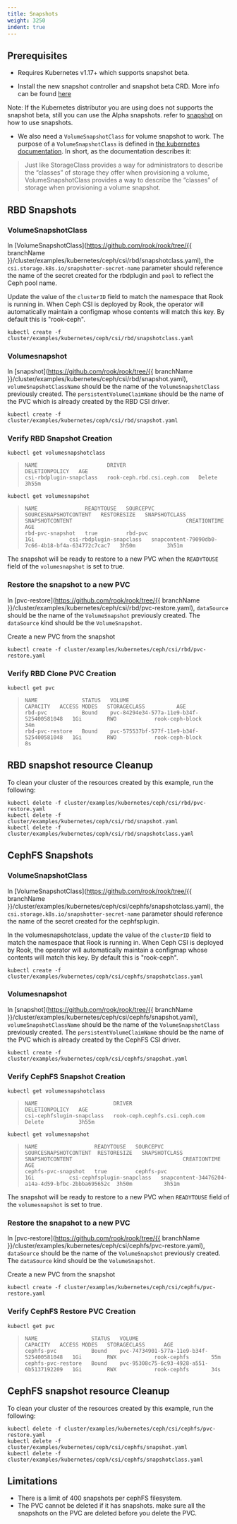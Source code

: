 ```yaml
---
title: Snapshots
weight: 3250
indent: true
---
```


## Prerequisites

* Requires Kubernetes v1.17+ which supports snapshot beta.

* Install the new snapshot controller and snapshot beta CRD. More info can be found
[here](https://github.com/kubernetes-csi/external-snapshotter/tree/master#usage)

Note: If the Kubernetes distributor you are using does not supports the snapshot beta,
still you can use the Alpha snapshots. refer to
[snapshot](https://github.com/rook/rook/blob/release-1.3/Documentation/ceph-csi-drivers.md#rbd-snapshots)
on how to use snapshots.

* We also need a `VolumeSnapshotClass` for volume snapshot to work. The purpose of a `VolumeSnapshotClass` is
defined in [the kubernetes
documentation](https://kubernetes.io/docs/concepts/storage/volume-snapshot-classes/).
In short, as the documentation describes it:

> Just like StorageClass provides a way for administrators to describe the
> “classes” of storage they offer when provisioning a volume,
> VolumeSnapshotClass provides a way to describe the “classes” of storage when
> provisioning a volume snapshot.


## RBD Snapshots

### VolumeSnapshotClass

In [VolumeSnapshotClass](https://github.com/rook/rook/tree/{{ branchName }}/cluster/examples/kubernetes/ceph/csi/rbd/snapshotclass.yaml),
the `csi.storage.k8s.io/snapshotter-secret-name` parameter should reference the
name of the secret created for the rbdplugin and `pool` to reflect the Ceph pool name.

Update the value of the `clusterID` field to match the namespace that Rook is
running in. When Ceph CSI is deployed by Rook, the operator will automatically
maintain a configmap whose contents will match this key. By default this is
"rook-ceph".

```console
kubectl create -f cluster/examples/kubernetes/ceph/csi/rbd/snapshotclass.yaml
```

### Volumesnapshot

In [snapshot](https://github.com/rook/rook/tree/{{ branchName }}/cluster/examples/kubernetes/ceph/csi/rbd/snapshot.yaml),
`volumeSnapshotClassName` should be the name of the `VolumeSnapshotClass`
previously created. The `persistentVolumeClaimName` should be the name of the
PVC which is already created by the RBD CSI driver.

```console
kubectl create -f cluster/examples/kubernetes/ceph/csi/rbd/snapshot.yaml
```

### Verify RBD Snapshot Creation

```console
kubectl get volumesnapshotclass
```

>```
>NAME                      DRIVER                       DELETIONPOLICY   AGE
>csi-rbdplugin-snapclass   rook-ceph.rbd.csi.ceph.com   Delete           3h55m
>```

```console
kubectl get volumesnapshot
```

>```
>NAME               READYTOUSE   SOURCEPVC   SOURCESNAPSHOTCONTENT   RESTORESIZE   SNAPSHOTCLASS             SNAPSHOTCONTENT                                    CREATIONTIME   AGE
>rbd-pvc-snapshot   true         rbd-pvc                             1Gi           csi-rbdplugin-snapclass   snapcontent-79090db0-7c66-4b18-bf4a-634772c7cac7   3h50m          3h51m
>```

The snapshot will be ready to restore to a new PVC when the `READYTOUSE` field of the
`volumesnapshot` is set to true.

### Restore the snapshot to a new PVC

In
[pvc-restore](https://github.com/rook/rook/tree/{{ branchName }}/cluster/examples/kubernetes/ceph/csi/rbd/pvc-restore.yaml),
`dataSource` should be the name of the `VolumeSnapshot` previously
created. The `dataSource` kind should be the `VolumeSnapshot`.

Create a new PVC from the snapshot

```console
kubectl create -f cluster/examples/kubernetes/ceph/csi/rbd/pvc-restore.yaml
```

### Verify RBD Clone PVC Creation

```console
kubectl get pvc
```
>```
>NAME              STATUS   VOLUME                                     CAPACITY   ACCESS MODES   STORAGECLASS          AGE
>rbd-pvc           Bound    pvc-84294e34-577a-11e9-b34f-525400581048   1Gi        RWO            rook-ceph-block       34m
>rbd-pvc-restore   Bound    pvc-575537bf-577f-11e9-b34f-525400581048   1Gi        RWO            rook-ceph-block       8s
>```

## RBD snapshot resource Cleanup

To clean your cluster of the resources created by this example, run the following:

```console
kubectl delete -f cluster/examples/kubernetes/ceph/csi/rbd/pvc-restore.yaml
kubectl delete -f cluster/examples/kubernetes/ceph/csi/rbd/snapshot.yaml
kubectl delete -f cluster/examples/kubernetes/ceph/csi/rbd/snapshotclass.yaml
```

## CephFS Snapshots

### VolumeSnapshotClass

In [VolumeSnapshotClass](https://github.com/rook/rook/tree/{{ branchName }}/cluster/examples/kubernetes/ceph/csi/cephfs/snapshotclass.yaml),
the `csi.storage.k8s.io/snapshotter-secret-name` parameter should reference the
name of the secret created for the cephfsplugin.

In the volumesnapshotclass, update the value of the `clusterID` field to match the namespace that Rook is
running in. When Ceph CSI is deployed by Rook, the operator will automatically
maintain a configmap whose contents will match this key. By default this is
"rook-ceph".


```console
kubectl create -f cluster/examples/kubernetes/ceph/csi/cephfs/snapshotclass.yaml
```

### Volumesnapshot

In [snapshot](https://github.com/rook/rook/tree/{{ branchName }}/cluster/examples/kubernetes/ceph/csi/cephfs/snapshot.yaml),
`volumeSnapshotClassName` should be the name of the `VolumeSnapshotClass`
previously created. The `persistentVolumeClaimName` should be the name of the
PVC which is already created by the CephFS CSI driver.

```console
kubectl create -f cluster/examples/kubernetes/ceph/csi/cephfs/snapshot.yaml
```

### Verify CephFS Snapshot Creation

```console
kubectl get volumesnapshotclass
```
>```
>NAME                        DRIVER                          DELETIONPOLICY   AGE
>csi-cephfslugin-snapclass   rook-ceph.cephfs.csi.ceph.com   Delete           3h55m
>```
```console
kubectl get volumesnapshot
```

>```
>NAME                  READYTOUSE   SOURCEPVC   SOURCESNAPSHOTCONTENT  RESTORESIZE   SNAPSHOTCLASS                SNAPSHOTCONTENT                                   CREATIONTIME   AGE
>cephfs-pvc-snapshot   true         cephfs-pvc                         1Gi           csi-cephfsplugin-snapclass   snapcontent-34476204-a14a-4d59-bfbc-2bbba695652c  3h50m          3h51m
>```

The snapshot will be ready to restore to a new PVC when `READYTOUSE` field of the
`volumesnapshot` is set to true.

### Restore the snapshot to a new PVC

In
[pvc-restore](https://github.com/rook/rook/tree/{{ branchName }}/cluster/examples/kubernetes/ceph/csi/cephfs/pvc-restore.yaml),
`dataSource` should be the name of the `VolumeSnapshot` previously
created. The `dataSource` kind should be the `VolumeSnapshot`.

Create a new PVC from the snapshot

```console
kubectl create -f cluster/examples/kubernetes/ceph/csi/cephfs/pvc-restore.yaml
```

### Verify CephFS Restore PVC Creation

```console
kubectl get pvc
```

>```
>NAME                 STATUS   VOLUME                                     CAPACITY   ACCESS MODES   STORAGECLASS      AGE
>cephfs-pvc           Bound    pvc-74734901-577a-11e9-b34f-525400581048   1Gi        RWX            rook-cephfs       55m
>cephfs-pvc-restore   Bound    pvc-95308c75-6c93-4928-a551-6b5137192209   1Gi        RWX            rook-cephfs       34s
>```

## CephFS snapshot resource Cleanup

To clean your cluster of the resources created by this example, run the following:

```console
kubectl delete -f cluster/examples/kubernetes/ceph/csi/cephfs/pvc-restore.yaml
kubectl delete -f cluster/examples/kubernetes/ceph/csi/cephfs/snapshot.yaml
kubectl delete -f cluster/examples/kubernetes/ceph/csi/cephfs/snapshotclass.yaml
```

## Limitations

* There is a limit of 400 snapshots per cephFS filesystem.
* The PVC cannot be deleted if it has snapshots. make sure all the snapshots on the PVC are deleted before you delete the PVC.
